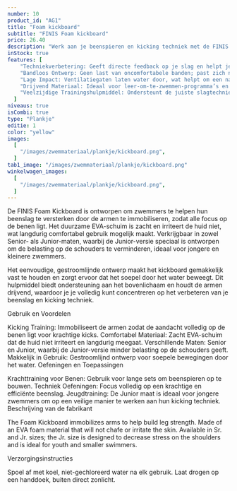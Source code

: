 ```yaml
---
number: 10
product_id: "AG1"
title: "Foam kickboard"
subtitle: "FINIS Foam kickboard"
price: 26.40
description: "Werk aan je beenspieren en kicking techniek met de FINIS Foam Kickboard. Beschikbaar in Sr. en Jr. maten, is dit kickboard gemaakt van zacht EVA-schuim dat duurzaam is en comfortabel aanvoelt, zonder irritatie aan de huid."
inStock: true
features: [
    "Techniekverbetering: Geeft directe feedback op je slag en helpt je gelijkmatige druk te behouden.",
    "Bandloos Ontwerp: Geen last van oncomfortabele banden; past zich natuurlijk aan de hand aan.",
    "Lage Impact: Ventilatiegaten laten water door, wat helpt om een natuurlijk watergevoel te behouden.",
    "Drijvend Materiaal: Ideaal voor leer-om-te-zwemmen-programma’s en openwaterzwemmen, want de peddels blijven drijven.",
    "Veelzijdige Trainingshulpmiddel: Ondersteunt de juiste slagtechniek voor alle vier de zwemslagen.",
  ]
niveaus: true
isCombi: true
type: "Plankje"
editie: 1
color: "yellow"
images:
  [
    "/images/zwemmateriaal/plankje/kickboard.png",
  ]
tab1_image: "/images/zwemmateriaal/plankje/kickboard.png"
winkelwagen_images:
  [
    "/images/zwemmateriaal/plankje/kickboard.png",
  ]
---
```


De FINIS Foam Kickboard is ontworpen om zwemmers te helpen hun beenslag te versterken door de armen te immobiliseren, zodat alle focus op de benen ligt. Het duurzame EVA-schuim is zacht en irriteert de huid niet, wat langdurig comfortabel gebruik mogelijk maakt. Verkrijgbaar in zowel Senior- als Junior-maten, waarbij de Junior-versie speciaal is ontworpen om de belasting op de schouders te verminderen, ideaal voor jongere en kleinere zwemmers.

Het eenvoudige, gestroomlijnde ontwerp maakt het kickboard gemakkelijk vast te houden en zorgt ervoor dat het soepel door het water beweegt. Dit hulpmiddel biedt ondersteuning aan het bovenlichaam en houdt de armen drijvend, waardoor je je volledig kunt concentreren op het verbeteren van je beenslag en kicking techniek.

Gebruik en Voordelen

Kicking Training: Immobiliseert de armen zodat de aandacht volledig op de benen ligt voor krachtige kicks.
Comfortabel Materiaal: Zacht EVA-schuim dat de huid niet irriteert en langdurig meegaat.
Verschillende Maten: Senior en Junior, waarbij de Junior-versie minder belasting op de schouders geeft.
Makkelijk in Gebruik: Gestroomlijnd ontwerp voor soepele bewegingen door het water.
Oefeningen en Toepassingen

Krachttraining voor Benen: Gebruik voor lange sets om beenspieren op te bouwen.
Techniek Oefeningen: Focus volledig op een krachtige en efficiënte beenslag.
Jeugdtraining: De Junior maat is ideaal voor jongere zwemmers om op een veilige manier te werken aan hun kicking techniek.
Beschrijving van de fabrikant

The Foam Kickboard immobilizes arms to help build leg strength. Made of an EVA foam material that will not chafe or irritate the skin. Available in Sr. and Jr. sizes; the Jr. size is designed to decrease stress on the shoulders and is ideal for youth and smaller swimmers.

Verzorgingsinstructies

Spoel af met koel, niet-gechloreerd water na elk gebruik.
Laat drogen op een handdoek, buiten direct zonlicht.
